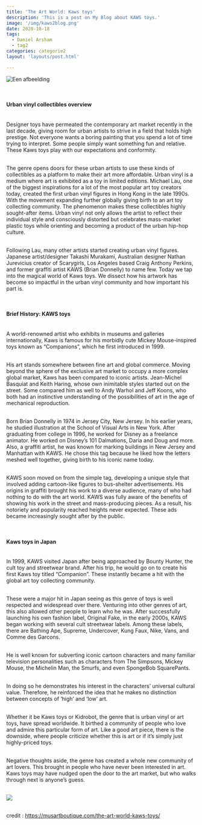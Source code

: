 ```yaml
---
title: 'The Art World: Kaws toys'
description: 'This is a post on My Blog about KAWS toys.'
image: '/img/kaws2blog.png'
date: 2020-10-18
tags:
  - Daniel Arsham
  - tag2
categories: categorie2
layout: 'layouts/post.html'

---
```

![Een afbeelding](/img/kaws2blog.png)

<br><h4> Urban vinyl collectibles overview</h4>

<br>Designer toys have permeated the contemporary art market recently in the last decade, giving room for urban artists to strive in a field that holds high prestige. Not everyone wants a boring painting that you spend a lot of time trying to interpret. Some people simply want something fun and relative. These Kaws toys play with our expectations and conformity.

<br>The genre opens doors for these urban artists to use these kinds of collectibles as a platform to make their art more affordable. Urban vinyl is a medium where art is exhibited as a toy in limited editions. Michael Lau, one of the biggest inspirations for a lot of the most popular art toy creators today, created the first urban vinyl figures in Hong Kong in the late 1990s. With the movement expanding further globally giving birth to an art toy collecting community. The phenomenon makes these collectibles highly sought-after items. Urban vinyl not only allows the artist to reflect their individual style and consciously distorted but celebrates mass-market plastic toys while orienting and becoming a product of the urban hip-hop culture.

<br>Following Lau, many other artists started creating urban vinyl figures. Japanese artist/designer Takashi Murakami, Australian designer Nathan Jurevicius creator of Scarygirls, Los Angeles based Craig Anthony Perkins, and former graffiti artist KAWS (Brian Donnelly) to name few. Today we tap into the magical world of Kaws toys. We dissect how his artwork has become so impactful in the urban vinyl community and how important his part is.

<br><h4> Brief History: KAWS toys</h4>

<br>A world-renowned artist who exhibits in museums and galleries internationally, Kaws is famous for his morbidly cute Mickey Mouse-inspired toys known as “Companions”, which he first introduced in 1999.

<br>His art stands somewhere between fine art and global commerce. Moving beyond the sphere of the exclusive art market to occupy a more complex global market, Kaws has been compared to iconic artists. Jean-Michel Basquiat and Keith Haring, whose own inimitable styles started out on the street. Some compared him as well to Andy Warhol and Jeff Koons, who both had an instinctive understanding of the possibilities of art in the age of mechanical reproduction.

<br>Born Brian Donnelly in 1974 in Jersey City, New Jersey. In his earlier years, he studied illustration at the School of Visual Arts in New York. After graduating from college in 1996, he worked for Disney as a freelance animator. He worked on Disney’s 101 Dalmations, Daria and Doug and more. Also, a graffiti artist, he was known for marking buildings in New Jersey and Manhattan with KAWS. He chose this tag because he liked how the letters meshed well together, giving birth to his iconic name today.

<br>KAWS soon moved on from the simple tag, developing a unique style that involved adding cartoon-like figures to bus-shelter advertisements. His origins in graffiti brought his work to a diverse audience, many of who had nothing to do with the art world. KAWS was fully aware of the benefits of showing his work in the street and mass-producing pieces. As a result, his notoriety and popularity reached heights never expected. These ads became increasingly sought after by the public.

<br><h4> Kaws toys in Japan</h4>

<br>In 1999, KAWS visited Japan after being approached by Bounty Hunter, the cult toy and streetwear brand. After his trip, he would go on to create his first Kaws toy titled “Companion”. These instantly became a hit with the global art toy collecting community.

<br>These were a major hit in Japan seeing as this genre of toys is well respected and widespread over there. Venturing into other genres of art, this also allowed other people to learn who he was. After successfully launching his own fashion label, Original Fake, in the early 2000s, KAWS began working with several cult streetwear labels. Among these labels, there are Bathing Ape, Supreme, Undercover, Kung Faux, Nike, Vans, and Comme des Garcons.

<br>He is well known for subverting iconic cartoon characters and many familiar television personalities such as characters from The Simpsons, Mickey Mouse, the Michelin Man, the Smurfs, and even SpongeBob SquarePants.

<br>In doing so he demonstrates his interest in the characters’ universal cultural value. Therefore, he reinforced the idea that he makes no distinction between concepts of ‘high’ and ‘low’ art.

<br>Whether it be Kaws toys or Kidrobot, the genre that is urban vinyl or art toys, have spread worldwide. It birthed a community of people who love and admire this particular form of art. Like a good art piece, there is the downside, where people criticize whether this is art or if it’s simply just highly-priced toys.

<br>Negative thoughts aside, the genre has created a whole new community of art lovers. This brought in people who have never been interested in art. Kaws toys may have nudged open the door to the art market, but who walks through next is anyone’s guess.


<br><img class="blogpic2" src="/img/blogkaws2.jpg">

<br>credit : https://musartboutique.com/the-art-world-kaws-toys/
